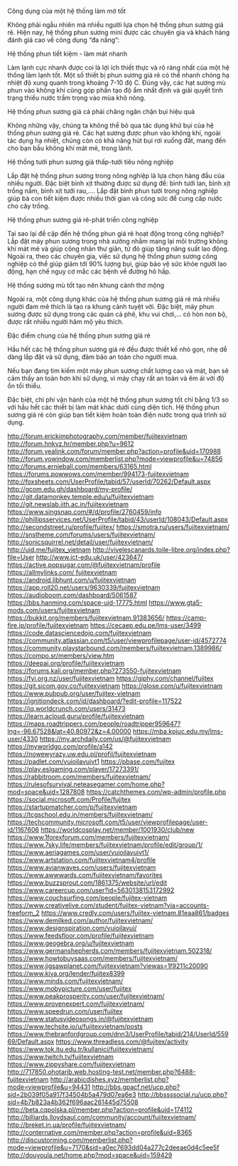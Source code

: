 Công dụng của một hệ thống làm mờ tốt

Không phải ngẫu nhiên mà nhiều người lựa chọn hệ thống phun sương giá rẻ. Hiện nay, hệ thống phun sương mini được các chuyên gia và khách hàng đánh giá cao về công dụng “đa năng”:

Hệ thống phun tiết kiệm - làm mát nhanh

Làm lạnh cực nhanh được coi là lợi ích thiết thực và rõ ràng nhất của một hệ thống làm lạnh tốt. Một số thiết bị phun sương giá rẻ có thể nhanh chóng hạ nhiệt độ xung quanh trong khoảng 7-10 độ C. Đúng vậy, các hạt sương mù phun vào không khí cũng góp phần tạo độ ẩm nhất định và giải quyết tình trạng thiếu nước trầm trọng vào mùa khô nóng.

Hệ thống phun sương giá cả phải chăng ngăn chặn bụi hiệu quả

Không những vậy, chúng ta không thể bỏ qua tác dụng khử bụi của hệ thống phun sương giá rẻ. Các hạt sương được phun vào không khí, ngoài tác dụng hạ nhiệt, chúng còn có khả năng hút bụi rơi xuống đất, mang đến cho bạn bầu không khí mát mẻ, trong lành.

Hệ thống tưới phun sương giá thấp-tưới tiêu nông nghiệp

Lắp đặt hệ thống phun sương trong nông nghiệp là lựa chọn hàng đầu của nhiều người. Đặc biệt bình xịt thường được sử dụng để: bình tưới lan, bình xịt trồng nấm, bình xịt tưới rau,…. Lắp đặt bình phun tưới trong nông nghiệp giúp bà con tiết kiệm được nhiều thời gian và công sức để cung cấp nước cho cây trồng.

Hệ thống phun sương giá rẻ-phát triển công nghiệp

Tại sao lại đề cập đến hệ thống phun giá rẻ hoạt động trong công nghiệp? Lắp đặt máy phun sương trong nhà xưởng nhằm mang lại môi trường không khí mát mẻ và giúp công nhân thư giãn, từ đó giúp tăng năng suất lao động. Ngoài ra, theo các chuyên gia, việc sử dụng hệ thống phun sương công nghiệp có thể giúp giảm tới 90% lượng bụi, giúp bảo vệ sức khỏe người lao động, hạn chế nguy cơ mắc các bệnh về đường hô hấp.

Hệ thống sương mù tốt tạo nên khung cảnh thơ mộng

Ngoài ra, một công dụng khác của hệ thống phun sương giá rẻ mà nhiều người đam mê thích là tạo ra khung cảnh tuyệt vời. Đặc biệt, máy phun sương được sử dụng trong các quán cà phê, khu vui chơi,… có hòn non bộ, được rất nhiều người hâm mộ yêu thích.

Đặc điểm chung của hệ thống phun sương giá rẻ

Hầu hết các hệ thống phun sương giá rẻ đều được thiết kế nhỏ gọn, nhẹ dễ dàng lắp đặt và sử dụng, đảm bảo an toàn cho người mua.

Nếu bạn đang tìm kiếm một máy phun sương chất lượng cao và mát, bạn sẽ cảm thấy an toàn hơn khi sử dụng, vì máy chạy rất an toàn và êm ái với độ ồn tối thiểu.

Đặc biệt, chi phí vận hành của một hệ thống phun sương tốt chỉ bằng 1/3 so với hầu hết các thiết bị làm mát khác dưới cùng diện tích. Hệ thống phun sương giá rẻ còn giúp bạn tiết kiệm hoàn toàn điện nước trong quá trình sử dụng.

http://forum.erickimphotography.com/member/fujitexvietnam
http://forum.hnkvz.hr/member.php?u=9612
http://forum.yealink.com/forum/member.php?action=profile&uid=170988
http://forum.yowindow.com/memberlist.php?mode=viewprofile&u=74856
http://forums.ernieball.com/members/63165.html
https://forums.powwows.com/member/994173-fujitexvietnam
http://foxsheets.com/UserProfile/tabid/57/userId/70262/Default.aspx
http://gcom.edu.gh/dashboard/my-profile/
http://git.datamonkey.temple.edu/u/fujitexvietnam
http://git.newslab.iith.ac.in/fujitexvietnam
https://www.singsnap.com/#/d/profile/2760459/info
http://phillipsservices.net/UserProfile/tabid/43/userId/108043/Default.aspx
http://secondstreet.ru/profile/fujitex/
https://smotra.ru/users/fujitexvietnam/
http://snstheme.com/forums/users/fujitexvietnam/
http://sonicsquirrel.net/detail/user/fujitexvietnam/
http://uid.me/fujitex_vietnam
http://vivelescanards.toile-libre.org/index.php?file=User
http://www.ict-edu.uk/user/423647/
https://active.popsugar.com/@fujitexvietnam/profile
https://allmylinks.com/ fujitexvietnam
https://android.libhunt.com/u/fujitexvietnam
https://app.roll20.net/users/9630339/fujitexvietnam
https://audioboom.com/dashboard/5061587
https://bbs.hanming.com/space-uid-17775.html
https://www.gta5-mods.com/users/fujitexvietnam
https://bukkit.org/members/fujitexvietnam.91383656/
https://camp-fire.jp/profile/fujitexvietnam
https://cecaep.edu.pe/lms-user/3499
https://code.datasciencedojo.com/fujitexvietnam
https://community.atlassian.com/t5/user/viewprofilepage/user-id/4572774
https://community.playstarbound.com/members/fujitexvietnam.1389986/
https://compo.sr/members/view.htm
https://deepai.org/profile/fujitexvietnam
https://forums.kali.org/member.php?273550-fujitexvietnam
https://fyi.org.nz/user/fujitexvietnam
https://giphy.com/channel/fujitex
https://git.sicom.gov.co/fujitexvietnam
https://glose.com/u/fujitexvietnam
https://www.pubpub.org/user/fujitex-vietnam
https://ignitiondeck.com/id/dashboard/?edit-profile=117522
https://iq.worldcrunch.com/users/31473
https://learn.acloud.guru/profile/fujitexvietnam
https://maps.roadtrippers.com/people/roadtripper959647?lng=-96.67528&lat=40.80972&z=4.00000
https://mba.kpjuc.edu.my/lms-user/4330
https://my.archdaily.com/us/@fujitexvietnam
https://myworldgo.com/profile/a142
https://nowewyrazy.uw.edu.pl/profil/fujitexvietnam
https://padlet.com/vuioilavuivt1
https://pbase.com/fujitex
https://play.eslgaming.com/player/17273391/
https://rabbitroom.com/members/fujitexvietnam/
https://rulesofsurvival.neteasegamer.com/home.php?mod=space&uid=1287808
https://catchthemes.com/wp-admin/profile.php
https://social.microsoft.com/Profile/fujitex
https://startupmatcher.com/p/fujitexvietnam
https://tcgschool.edu.in/members/fujitexvietnam/
https://techcommunity.microsoft.com/t5/user/viewprofilepage/user-id/1167606
https://worldcosplay.net/member/1001930/club/new
https://www.1forexforum.com/members/fujitexvietnam/
https://www.7sky.life/members/fujitexvietnam/profile/edit/group/1/
https://www.aeriagames.com/user/vuioilavuivt1/
https://www.artstation.com/fujitexvietnam4/profile
https://www.avianwaves.com/users/fujitexvietnam
https://www.awwwards.com/fujitexvietnam/favorites
https://www.buzzsprout.com/1861375/website/url/edit
https://www.careercup.com/user?id=5630138153172992
https://www.couchsurfing.com/people/fujitex-vietnam
https://www.creativelive.com/student/fujitex-vietnam?via=accounts-freeform_2
https://www.credly.com/users/fujitex-vietnam.81eaa861/badges
https://www.demilked.com/author/fujitexvietnam/
https://www.designspiration.com/vuioilavui/
https://www.feedsfloor.com/profile/fujitexvietnam
https://www.geogebra.org/u/fujitexvietnam
https://www.germanshepherds.com/members/fujitexvietnam.502318/
https://www.howtobuysaas.com/members/fujitexvietnam/
https://www.jigsawplanet.com/fujitexvietnam?viewas=1f9211c20090
https://www.kiva.org/lender/fujitex8399
https://www.minds.com/fujitexvietnam/
https://www.mobypicture.com/user/fujitex
https://www.peakprosperity.com/user/fujitexvietnam/
https://www.provenexpert.com/fujitexvietnam/
https://www.speedrun.com/user/fujitex
https://www.statusvideosongs.in/@fujitexvietnam
https://www.techsite.io/u/fujitexvietnam/posts
https://www.thebranfordgroup.com/dnn3/UserProfile/tabid/214/UserId/55969/Default.aspx
https://www.threadless.com/@fujitex/activity
https://www.tok.itu.edu.tr/kullanici/fujitexvietnam/
https://www.twitch.tv/fujitexvietnam
https://www.zippyshare.com/fujitexvietnam
http://717850.ohotarib.web.hosting-test.net/member.php?6488-fujitexvietnam
http://arabicdishes.xyz/memberlist.php?mode=viewprofile&u=94431
http://bbs.gpacf.net/ucp.php?sid=2b039f05a917f34504b5a479d07ea6e3
http://bbssssocial.ru/ucp.php?sid=4b7b823a4b362f696aac261445d75508
http://beta.cqpolska.pl/member.php?action=profile&uid=174112
http://billiards.lloydsaul.com/community/account/fujitexvietnam/
http://breket.in.ua/profile/fujitexvietnam/
http://conternative.com/member.php?action=profile&uid=8365
http://discustorming.com/memberlist.php?mode=viewprofile&u=7170&sid=a0ec7693dd04a277c2deeae0d4c5ee5f
http://douyoula.net/home.php?mod=space&uid=159429
